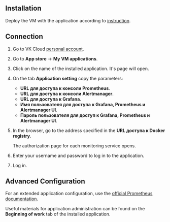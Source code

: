 ## Installation

Deploy the VM with the application according to [instruction](../init-install/).

## Connection

1. Go to VK Cloud [personal account](https://msk.cloud.vk.com/app/en).
1. Go to **App store** → **My VM applications**.
1. Click on the name of the installed application. It's page will open.
1. On the tab **Application setting** copy the parameters:

    - **URL для доступа к консоли Prometheus**.
    - **URL для доступа к консоли Alertmanager**.
    - **URL для доступа к Grafana**.
    - **Имя пользователя для доступа к Grafana, Prometheus и Alertmanager UI**.
    - **Пароль пользователя для доступ к Grafana, Prometheus и Alertmanager UI**.

1. In the browser, go to the address specified in the **URL доступа к Docker registry**.

   The authorization page for each monitoring service opens.

1. Enter your username and password to log in to the application.
1. Log in.

## Advanced Configuration

For an extended application configuration, use the [official Prometheus documentation](https://prometheus.io).

<info>

Useful materials for application administration can be found on the **Beginning of work** tab of the installed application.

</info>
